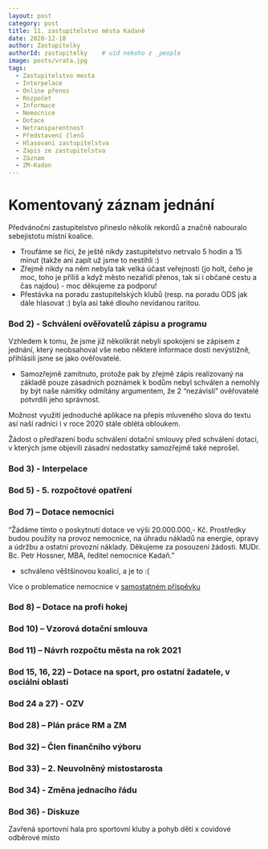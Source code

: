 ```yaml
---
layout: post
category: post
title: 11. zastupitelstvo města Kadaně
date: 2020-12-10
author: Zastupitelky
authorId: zastupitelky    # uid nekoho z _people
image: posts/vrata.jpg
tags:
  - Zastupitelstvo mesta
  - Interpelace
  - Online přenos
  - Rozpočet
  - Informace
  - Nemocnice
  - Dotace
  - Netransparentnost
  - Představení členů
  - Hlasovani zastupitelstva
  - Zapis ze zastupitelstva
  - Záznam 
  - ZM-Kadan
---
```



# Komentovaný záznam jednání 

Předvánoční zastupitelstvo přineslo několik rekordů a značně nabouralo sebejistotu místní koalice.

* Troufáme se říci, že ještě nikdy zastupitelstvo netrvalo 5 hodin a 15 minut (takže ani zapít už jsme to nestihli :)
* Zřejmě nikdy na něm nebyla tak velká účast veřejnosti (jo holt, čeho je moc, toho je příliš a když město nezařídí přenos, tak si i občané cestu a čas najdou) - moc děkujeme za podporu!
* Přestávka na poradu zastupitelských klubů (resp. na poradu ODS jak dále hlasovat :) byla asi také dlouho nevídanou raritou.

### Bod 2) - Schválení ověřovatelů zápisu a programu
Vzhledem k tomu, že jsme již několikrát nebyli spokojeni se zápisem z jednání, který neobsahoval vše nebo některé informace dosti nevýstižně, přihlásili jsme se jako ověřovatelé.
- Samozřejmě zamítnuto, protože pak by zřejmě zápis realizovaný na základě pouze zásadních poznámek k bodům nebyl schválen a nemohly by být naše námitky odmítány argumentem, že 2 “nezávislí” ověřovatelé potvrdili jeho správnost.

Možnost využití jednoduché aplikace na přepis mluveného slova do textu asi naší radnici i v roce 2020 stále oblétá obloukem. 

Žádost o předřazení bodu schválení dotační smlouvy před schválení dotací, v kterých jsme objevili zásadní nedostatky samozřejmě také neprošel.


### Bod 3) - Interpelace

### Bod 5) - 5. rozpočtové opatření

### Bod 7) – Dotace nemocnici

“Žádáme tímto o poskytnutí dotace ve výši 20.000.000,- Kč.
Prostředky budou použity na provoz nemocnice, na úhradu nákladů na energie, opravy a údržbu a ostatní provozní náklady. Děkujeme za posouzení žádosti. MUDr. Bc. Petr Hossner, MBA, ředitel nemocnice Kadaň.” 
- schváleno věštšinovou koalicí, a je to :(

Více o problematice nemocnice v [samostatném příspěvku](,,,)

### Bod 8) – Dotace na profi hokej
### Bod 10) –  Vzorová dotační smlouva

### Bod 11) – Návrh rozpočtu města na rok 2021
### Bod 15, 16, 22)  – Dotace na sport, pro ostatní žadatele, v osciální oblasti
### Bod 24 a 27) - OZV
### Bod 28) – Plán práce RM a ZM

### Bod 32)  – Člen finančního výboru

### Bod 33) – 2. Neuvolněný místostarosta
### Bod 34) - Změna jednacího řádu
### Bod 36) - Diskuze
Zavřená sportovní hala pro sportovní kluby a pohyb dětí x covidové odběrové místo 






